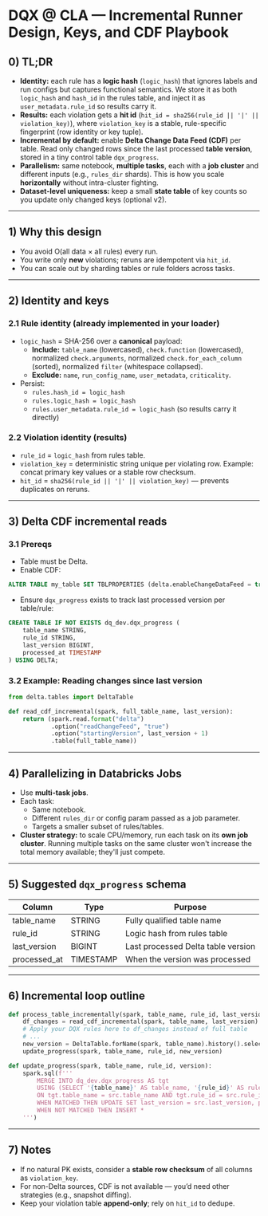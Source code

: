 # DQX @ CLA — Incremental Runner Design, Keys, and CDF Playbook

## 0) TL;DR

- **Identity:** each rule has a **logic hash** (`logic_hash`) that ignores labels and run configs but captures functional semantics. We store it as both `logic_hash` and `hash_id` in the rules table, and inject it as `user_metadata.rule_id` so results carry it.
- **Results:** each violation gets a **hit id** (`hit_id = sha256(rule_id || '|' || violation_key)`), where `violation_key` is a stable, rule-specific fingerprint (row identity or key tuple).
- **Incremental by default:** enable **Delta Change Data Feed (CDF)** per table. Read only changed rows since the last processed **table version**, stored in a tiny control table `dqx_progress`.
- **Parallelism:** same notebook, **multiple tasks**, each with a **job cluster** and different inputs (e.g., `rules_dir` shards). This is how you scale **horizontally** without intra-cluster fighting.
- **Dataset-level uniqueness:** keep a small **state table** of key counts so you update only changed keys (optional v2).

---

## 1) Why this design

- You avoid O(all data × all rules) every run.
- You write only **new** violations; reruns are idempotent via `hit_id`.
- You can scale out by sharding tables or rule folders across tasks.

---

## 2) Identity and keys

### 2.1 Rule identity (already implemented in your loader)
- `logic_hash` = SHA-256 over a **canonical** payload:
  - **Include:** `table_name` (lowercased), `check.function` (lowercased), normalized `check.arguments`, normalized `check.for_each_column` (sorted), normalized `filter` (whitespace collapsed).
  - **Exclude:** `name`, `run_config_name`, `user_metadata`, `criticality`.
- Persist:
  - `rules.hash_id = logic_hash`
  - `rules.logic_hash = logic_hash`
  - `rules.user_metadata.rule_id = logic_hash` (so results carry it directly)

### 2.2 Violation identity (results)
- `rule_id` = `logic_hash` from rules table.
- `violation_key` = deterministic string unique per violating row. Example: concat primary key values or a stable row checksum.
- `hit_id` = `sha256(rule_id || '|' || violation_key)` — prevents duplicates on reruns.

---

## 3) Delta CDF incremental reads

### 3.1 Prereqs
- Table must be Delta.
- Enable CDF:
```sql
ALTER TABLE my_table SET TBLPROPERTIES (delta.enableChangeDataFeed = true);
```
- Ensure `dqx_progress` exists to track last processed version per table/rule:
```sql
CREATE TABLE IF NOT EXISTS dq_dev.dqx_progress (
    table_name STRING,
    rule_id STRING,
    last_version BIGINT,
    processed_at TIMESTAMP
) USING DELTA;
```

### 3.2 Example: Reading changes since last version
```python
from delta.tables import DeltaTable

def read_cdf_incremental(spark, full_table_name, last_version):
    return (spark.read.format("delta")
            .option("readChangeFeed", "true")
            .option("startingVersion", last_version + 1)
            .table(full_table_name))
```

---

## 4) Parallelizing in Databricks Jobs

- Use **multi-task jobs**.
- Each task:
  - Same notebook.
  - Different `rules_dir` or config param passed as a job parameter.
  - Targets a smaller subset of rules/tables.
- **Cluster strategy:** to scale CPU/memory, run each task on its **own job cluster**. Running multiple tasks on the same cluster won't increase the total memory available; they'll just compete.

---

## 5) Suggested `dqx_progress` schema

| Column         | Type      | Purpose |
|----------------|-----------|---------|
| table_name     | STRING    | Fully qualified table name |
| rule_id        | STRING    | Logic hash from rules table |
| last_version   | BIGINT    | Last processed Delta table version |
| processed_at   | TIMESTAMP | When the version was processed |

---

## 6) Incremental loop outline

```python
def process_table_incrementally(spark, table_name, rule_id, last_version):
    df_changes = read_cdf_incremental(spark, table_name, last_version)
    # Apply your DQX rules here to df_changes instead of full table
    # ...
    new_version = DeltaTable.forName(spark, table_name).history().selectExpr("max(version)").first()[0]
    update_progress(spark, table_name, rule_id, new_version)

def update_progress(spark, table_name, rule_id, version):
    spark.sql(f'''
        MERGE INTO dq_dev.dqx_progress AS tgt
        USING (SELECT '{table_name}' AS table_name, '{rule_id}' AS rule_id, {version} AS last_version, current_timestamp() AS processed_at) AS src
        ON tgt.table_name = src.table_name AND tgt.rule_id = src.rule_id
        WHEN MATCHED THEN UPDATE SET last_version = src.last_version, processed_at = src.processed_at
        WHEN NOT MATCHED THEN INSERT *
    ''')
```

---

## 7) Notes

- If no natural PK exists, consider a **stable row checksum** of all columns as `violation_key`.
- For non-Delta sources, CDF is not available — you’d need other strategies (e.g., snapshot diffing).
- Keep your violation table **append-only**; rely on `hit_id` to dedupe.
